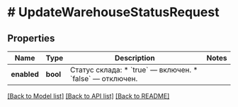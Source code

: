 # # UpdateWarehouseStatusRequest

## Properties

Name | Type | Description | Notes
------------ | ------------- | ------------- | -------------
**enabled** | **bool** | Статус склада:  * &#x60;true&#x60; — включен. * &#x60;false&#x60; — отключен. |

[[Back to Model list]](../../README.md#models) [[Back to API list]](../../README.md#endpoints) [[Back to README]](../../README.md)

